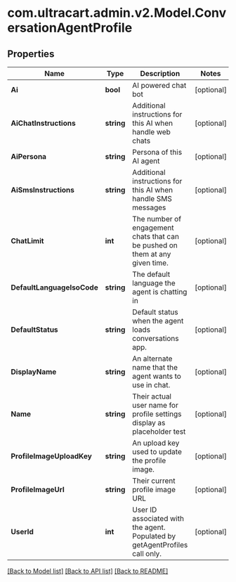 
# com.ultracart.admin.v2.Model.ConversationAgentProfile

## Properties

Name | Type | Description | Notes
------------ | ------------- | ------------- | -------------
**Ai** | **bool** | AI powered chat bot | [optional] 
**AiChatInstructions** | **string** | Additional instructions for this AI when handle web chats | [optional] 
**AiPersona** | **string** | Persona of this AI agent | [optional] 
**AiSmsInstructions** | **string** | Additional instructions for this AI when handle SMS messages | [optional] 
**ChatLimit** | **int** | The number of engagement chats that can be pushed on them at any given time. | [optional] 
**DefaultLanguageIsoCode** | **string** | The default language the agent is chatting in | [optional] 
**DefaultStatus** | **string** | Default status when the agent loads conversations app. | [optional] 
**DisplayName** | **string** | An alternate name that the agent wants to use in chat. | [optional] 
**Name** | **string** | Their actual user name for profile settings display as placeholder test | [optional] 
**ProfileImageUploadKey** | **string** | An upload key used to update the profile image. | [optional] 
**ProfileImageUrl** | **string** | Their current profile image URL | [optional] 
**UserId** | **int** | User ID associated with the agent.  Populated by getAgentProfiles call only. | [optional] 

[[Back to Model list]](../README.md#documentation-for-models)
[[Back to API list]](../README.md#documentation-for-api-endpoints)
[[Back to README]](../README.md)

